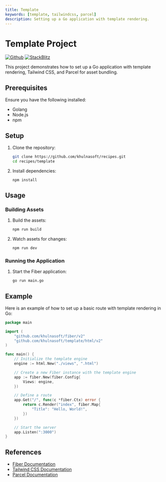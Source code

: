 ```yaml
---
title: Template
keywords: [template, tailwindcss, parcel]
description: Setting up a Go application with template rendering.
---
```


# Template Project

[![Github](https://img.shields.io/static/v1?label=&message=Github&color=2ea44f&style=for-the-badge&logo=github)](https://github.com/khulnasoft/recipes/tree/master/template) [![StackBlitz](https://img.shields.io/static/v1?label=&message=StackBlitz&color=2ea44f&style=for-the-badge&logo=StackBlitz)](https://stackblitz.com/github/khulnasoft/recipes/tree/master/template)

This project demonstrates how to set up a Go application with template rendering, Tailwind CSS, and Parcel for asset bundling.

## Prerequisites

Ensure you have the following installed:

- Golang
- Node.js
- npm

## Setup

1. Clone the repository:
    ```sh
    git clone https://github.com/khulnasoft/recipes.git
    cd recipes/template
    ```

2. Install dependencies:
    ```sh
    npm install
    ```

## Usage

### Building Assets

1. Build the assets:
    ```sh
    npm run build
    ```

2. Watch assets for changes:
    ```sh
    npm run dev
    ```

### Running the Application

1. Start the Fiber application:
    ```sh
    go run main.go
    ```

## Example

Here is an example of how to set up a basic route with template rendering in Go:

```go
package main

import (
    "github.com/khulnasoft/fiber/v2"
    "github.com/khulnasoft/template/html/v2"
)

func main() {
    // Initialize the template engine
    engine := html.New("./views", ".html")

    // Create a new Fiber instance with the template engine
    app := fiber.New(fiber.Config{
        Views: engine,
    })

    // Define a route
    app.Get("/", func(c *fiber.Ctx) error {
        return c.Render("index", fiber.Map{
            "Title": "Hello, World!",
        })
    })

    // Start the server
    app.Listen(":3000")
}
```

## References

- [Fiber Documentation](https://docs.khulnasoft.io)
- [Tailwind CSS Documentation](https://tailwindcss.com/docs)
- [Parcel Documentation](https://parceljs.org/docs)
